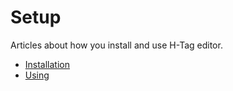 # Setup

Articles about how you install and use H-Tag editor.

* [Installation](installation.md)
* [Using](using.md)